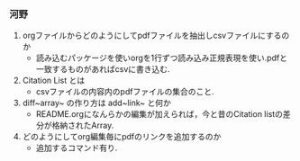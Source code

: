 ### 河野

1.  orgファイルからどのようにしてpdfファイルを抽出しcsvファイルにするのか
    -   読み込むパッケージを使いorgを1行ずつ読み込み正規表現を使い.pdfと一致するものがあればcsvに書き込む.
2.  Citation List とは
    -   csvファイルの内容内のpdfファイルの集合のこと.
3.  diff~array~ の作り方は add~link~ と何か
    -   README.orgになんらかの編集が加えられば，今と昔のCitation
        listの差分が格納されたArray.
4.  どのようにしてorg編集毎にpdfのリンクを追加するのか
    -   追加するコマンド有り.
